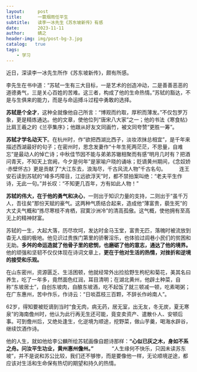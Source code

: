 ```yaml
---
layout:     post
title:      一蓑烟雨任平生
subtitle:   读李一冰先生《苏东坡新传》有感
date:       2023-11-11
author:     婧之
header-img: img/post-bg-3.jpg
catalog:   true
tags:
    - 学习
---
```


近日，深读李一冰先生所作《苏东坡新传》，颇有所感。

李先生在书中道：“苏轼一生有三大目标，一是艺术的创造冲动，二是善善恶恶的道德勇气，三是关心百姓的苦难。这三者，构成了他的生命热情。”苏轼的豁达，不是与生俱来的能力，而是与命运搏斗过程中勇敢的选择。

**苏轼是个全才**，这种全就像他自己所言：“博观而约取，厚积而薄发。”不仅包罗万象，更是精炼通达。他的文章，使他位列“唐宋八大家”之一；他的书法《寒食帖》比肩王羲之的《兰亭集序》；他跟从好友文同画竹，被文同夸赞“更胜一筹”。

**苏轼才学名动天下**。在杭州时，作“欲把西湖比西子，淡妆浓抹总相宜”，是千年来描述西湖最好的句子；在密州时，思念发妻作“十年生死两茫茫，不思量，自难忘”是最动人的悼亡诗；中秋佳节因不能与弟弟苏辙相聚而有感“明月几时有？把酒问青天，不知天上宫阙，今夕是何年”是家喻户晓的诵咏；贬谪黄州期间，《念奴娇·赤壁怀古》更是贡献了“大江东去，浪淘尽，千古风流人物”千古名句。
　　
连王安石读到苏轼的“峰多巧障目，江远欲浮天”时，都不禁拍案叫绝：“老夫平生作诗，无此一句。”并长叹：“不知更几百年，方有如此人物！”

**苏轼的伟大，在于他的勇气和决心**，一则出于知识力量的支持，二则出于“虽千万人，吾往矣”那份天赋的豪气。这两种气质结合起来，造成他“薄富贵，藐生死”的大丈夫气概和“拣尽寒枝不肯栖，寂寞沙洲冷”的清高孤傲。这气概，使他拥有至高无上的精神财富。

苏轼的一生，大起大落，历尽坎坷，发达时金马玉堂，富贵无匹，落魄时被流放到杳无人烟的极地。他见识过贵族门第里的骄奢淫乐，也体验过闾巷小民们的贫困和无助。**多舛的命运造就了他骨子里的悲悯，也磨砺了他的意志，通达了他的境界。**
　　
他的顽强和坚韧不仅仅体现在诗词文章上，**更在于他对生活的热情，对挫折和逆境的接受和乐观。**

在山东密州，资源匮乏、生活困顿，他就经常外出捡拾野生枸杞和菊花，美其名曰养生，吃了一年多，竟然面色红润，耳目清明；在湖北黄州，他辟土种菜，自称“东坡居士”，自创东坡肉，自酿东坡酒，吃不起饭了就三顿减一顿，吃素喝粥；在广东惠州，苦中作乐，作诗云：“日啖荔枝三百颗，不辞长作岭南人”。

62岁，得知要被贬谪到当时“食无肉，病无药，居无室，出无友，冬无炭，夏无寒泉”的海南儋州时，他认为此行再无生还可能，竟变卖资产、遣散仆人、安顿后事。可到儋州后，又绝处逢生，化逆境为顺途，挖野菜，做山芋羹，喝海水辟谷，继续饮酒作诗。

他的人生，就如他给李公麟所绘苏轼画像自题诗那样：**“心似已灰之木，身如不系之舟。问汝平生功业，黄州惠州儋州。”**
　　
　“人生缘何不快乐，只因未读苏东坡”，并不是说和苏公比较，我们还不够惨，而是要像他一样，无论顺境逆途，都应该对生活和生命保有热切的期望和持久的热情。
